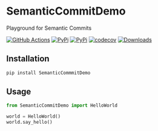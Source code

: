# SemanticCommitDemo

Playground for Semantic Commits

[![GitHub Actions](https://github.com/eifinger/semantic-commit-demo/workflows/Python%20package/badge.svg)](https://github.com/eifinger/semantic-commit-demo/actions?workflow=Python+package)
[![PyPi](https://img.shields.io/pypi/v/SemanticCommitDemo.svg)](https://pypi.python.org/pypi/SemanticCommitDemo)
[![PyPi](https://img.shields.io/pypi/l/SemanticCommitDemo.svg)](https://github.com/eifinger/SemanticCommitDemo/blob/master/LICENSE)
[![codecov](https://codecov.io/gh/eifinger/SemanticCommitDemo/branch/master/graph/badge.svg)](https://codecov.io/gh/eifinger/SemanticCommitDemo)
[![Downloads](https://pepy.tech/badge/SemanticCommitDemo)](https://pepy.tech/project/SemanticCommitDemo)

## Installation

```bash
pip install SemanticCommmitDemo
```

## Usage

```python
from SemanticCommitDemo import HelloWorld

world = HelloWorld()
world.say_hello()
```
